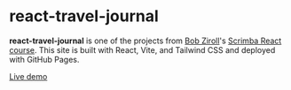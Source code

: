 # react-travel-journal

**react-travel-journal** is one of the projects from <a href="https://github.com/bobziroll">Bob
Ziroll</a>'s <a href='https://scrimba.com/learn/learnreact'>Scrimba React course</a>. This site is
built with React, Vite, and Tailwind CSS and deployed with GitHub Pages.

[Live demo](https://leejhlouis.github.io/react-travel-journal/)
